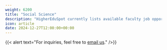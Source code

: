 ```yaml
---
weight: 6200
title: "Social Science"
description: "HigherEduSpot currently lists available faculty job opportunities in social science."
icon: article
date: 2024-12-27T12:00:00+00:00
---
```


{{< alert text="For inquiries, feel free to [email us](mailto:support@highereduspot.com)." />}}